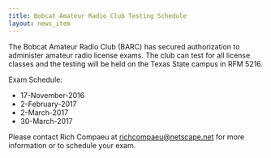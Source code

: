 ```yaml
---
title: Bobcat Amateur Radio Club Testing Schedule
layout: news_item
---
```


The Bobcat Amateur Radio Club (BARC) has secured authorization to administer amateur radio license exams.  The club can test for all license classes and the testing will be held on the Texas State campus in RFM 5216.

Exam Schedule:

* 17-November-2016
* 2-February-2017
* 2-March-2017
* 30-March-2017

Please contact Rich Compaeu at <a href='ma&#105;&#108;to&#58;ric%68&#99;om&#112;&#97;%&#54;5%75&#64;&#37;&#54;E&#37;65t&#115;&#37;6&#51;&#97;p&#101;&#46;net'>richcomp&#97;&#101;u&#64;netsc&#97;pe&#46;n&#101;t</a> for more information or to schedule your exam.

